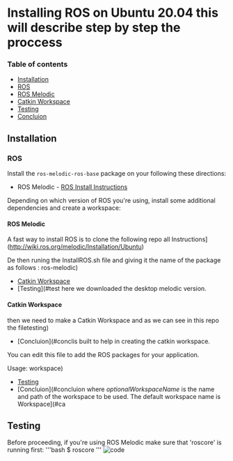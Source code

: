 # Installing ROS on Ubuntu 20.04 this will describe step by step the proccess 


### Table of contents 

* [Installation](#installation)
* [ROS](#ros)
* [ROS Melodic](#ros-melodic)
 * [Catkin Workspace](#catkin-workspace)
* [Testing](#testing)
* [Concluion](#concluion)
 

## Installation


### ROS

Install the `ros-melodic-ros-base` package on your  following these directions:

* ROS Melodic - [ROS Install Instructions](http://wiki.ros.org/melodic/Installation/Ubuntu)


Depending on which version of ROS you're using, install some additional dependencies and create a workspace:

#### ROS Melodic

A fast way to install ROS is to clone the following repo
all Instructions](http://wiki.ros.org/melodic/Installation/Ubuntu)


De
then runing the InstallROS.sh file and giving it the name of the package as follows :
ros-melodic)
 * [Catkin Workspace](#catkin-workspace)
* [Testing](#test
here we downloaded the desktop melodic version.


#### Catkin Workspace 

then we need to make a Catkin Workspace and as we can see in this repo the filetesting)
* [Concluion](#conclis built to help in creating the catkin workspace.

You can edit this file to add the ROS packages for your application. 

Usage:
workspace)
* [Testing](#testing)
* [Concluion](#concluion
where _optionalWorkspaceName_ is the name and path of the workspace to be used. The default workspace name is Workspace](#ca 




## Testing

Before proceeding, if you're using ROS Melodic make sure that 'roscore' is running first:
'''bash
$ roscore
'''
![code](https://user-images.githubusercontent.com/110297601/181924991-d51021e0-f79f-447a-991d-c55a264109d1.jpg)
